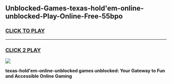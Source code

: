 
## Unblocked-Games-texas-hold'em-online-unblocked-Play-Online-Free-55bpo
<h3>
<a href="https://premium76.site?title=texas-hold'em-online-unblocked&ref=26A">CLICK TO PLAY</a></h3>
<hr>

<h3>
<a href="https://premium76.site?title=texas-hold'em-online-unblocked&ref=26A">CLICK 2 PLAY</a>
  
</h3>

<a href="https://premium76.site?title=texas-hold'em-online-unblocked&ref=26A"><img src="https://clearcache.store/games.png"></a>


**texas-hold'em-online-unblocked games unblocked: Your Gateway to Fun and Accessible Online Gaming**

